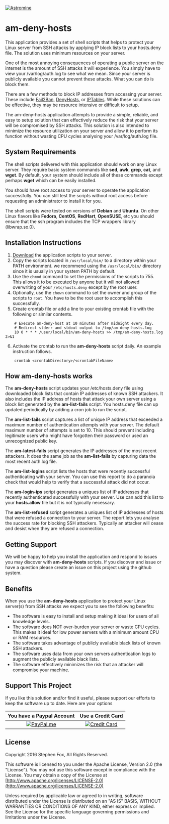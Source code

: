 [![Astromine](https://www.astromine.com/images/amlogo.png "astromine.com")](https://www.astromine.com)

# am-deny-hosts
This application provides a set of shell scripts that helps to protect your Linux server from SSH attacks by applying IP block lists to your hosts.deny file. The solution uses minimum resources on your server.

One of the most annoying consequences of operating a public server on the internet is the amount of SSH attacks it will experience. You simply have to view your /var/log/auth.log to see what we mean. Since your server is publicly available you cannot prevent these attacks. What you can do is block them. 

There are a few methods to block IP addresses from accessing your server. These include [Fail2Ban](https://www.fail2ban.org), [DenyHosts](http://denyhosts.sourceforge.net/), or [IPTables](https://en.wikipedia.org/wiki/Iptables). While these solutions can be effective, they may be resource intensive or difficult to setup.

The am-deny-hosts application attempts to provide a simple, reliable, and easy to setup solution that can effectively reduce the risk that your server will be compromised by SSH attacks. This solution is also intended to minimize the resource utilization on your server and allow it to perform its function without wasting CPU cycles analysing your /var/log/auth.log file.  

## System Requirements
The shell scripts delivered with this application should work on any Linux server. They require basic system commands like **sed**, **awk**, **grep**, **cat**, and **wget**. By default, your system should include all of these commands except perhaps **wget** which can be easily installed.

You should have root access to your server to operate the application successfully. You can still test the scripts without root access before requesting an administrator to install it for you. 

The shell scripts were tested on versions of **Debian** and **Ubuntu**. On other Linux flavors like **Fedora**, **CentOS**, **RedHart**, **OpenSUSE**, etc you should ensure that the ssh program includes the TCP wrappers library (libwrap.so.0). 

## Installation Instructions

1. [Download](https://github.com/Stephenglfox/am-deny-hosts/archive/master.zip) the application scripts to your server.
2. Copy the scripts located in `/usr/local/bin/` to a directory within your PATH environment. we recommend using the `/usr/local/bin/` directory since it is usually in your system PATH by default. 
3. Use the `chmod` command to set the permissions of the scripts to 755. This allows it to be executed by anyone but it will not allowed overwriting of your `/etc/hosts.deny` except by the root user.
4. Optionally, use the `chown` command to set the owner and group of the scripts to `root`. You have to be the root user to accomplish this successfully.
5. Create crontab file or add a line to your existing crontab file with the following or similar contents.
```
    # Execute am-deny-host at 10 minutes after midnight every day. 
    # Redirect stderr and stdout output to /tmp/am-deny-hosts.log
    10 0 * * * /user/local/bin/am-deny-hosts >> /tmp/am-deny-hosts.log 2>&1
```
6. Activate the crontab to run the **am-deny-hosts** script daily. An example instruction follows.
```
    crontab <crontabDirectory>/<crontabFileName>
```

## How am-deny-hosts works
The **am-deny-hosts** script updates your /etc/hosts.deny file using downloaded block lists that contain IP addresses of known SSH attackers. It also includes the IP address of hosts that attack your own server using a block list generated by the **am-list-fails** script. You hosts.deny file can up updated periodically by adding a cron job to run the script.

The **am-list-fails** script captures a list of unique IP address that exceeded a maximum number of authentication attempts with your server. The default maximum number of attempts is set to 10. This should prevent including legitimate users who might have forgotten their password or used an unrecognized public key.

The **am-latest-fails** script generates the IP addresses of the most recent attackers. It does the same job as the **am-list-fails** by capturing data the most recent auth.log file.

The **am-list-logins** script lists the hosts that were recently successful authenticating with your server. You can use this report to do a paranoia check that would help to verify that a successful attack did not occur.

The **am-login-ips** script generates a uniques list of IP addresses that recently authenticated successfully with your server. Use can add this list to your **hosts.allow** file but it is not typically necessary.

The **am-list-refused** script generates a uniques list of IP addresses of hosts that were refused a connection to your server. The report lets you analyse the success rate for blocking SSH attackers. Typically an attacker will cease and desist when they are refused a connection. 
## Getting Support

We will be happy to help you install the application and respond to issues you may discover with **am-deny-hosts** scripts. If you discover and issue or have a question please create an issue on this project using the github system.  

## Benefits
When you use the **am-deny-hosts** application to protect your Linux server(s) from SSH attacks we expect you to see the following benefits:

* The software is easy to install and setup making it ideal for users of all knowledge levels. 
* The software does NOT over-burden your server or waste CPU cycles. This makes it ideal for low power servers with a minimum amount CPU or RAM resources.
* The software takes advantage of publicly available black lists of known SSH attackers.
* The software uses data from your own servers authentication logs to augment the publicly available black lists.
* The software effectively minimizes the risk that an attacker will compromise your machine.

## Support This Project
If you like this solution and/or find it useful, please support our efforts to keep the software up to date. Here are your options

| You have a Paypal Account | Use a Credit Card |
|:-------------:| :-----:|
| [![PayPal.me](https://www.astromine.com/musicIcons/paypalMe.jpg)](https://www.paypal.me/ASTROMINE "Use when you have a paypal account") | [![Credit Card](https://www.paypalobjects.com/en_US/i/btn/btn_donateCC_LG.gif)](https://www.paypal.com/cgi-bin/webscr?cmd=_s-xclick&hosted_button_id=5UZH27L79T5KS) |



## License
Copyright 2016 Stephen Fox, All Rights Reserved.

This software is licensed to you under the Apache License, Version 2.0 (the "License"). You may not use this software except in compliance with the License.  You may obtain a copy of the License at [http://www.apache.org/licenses/LICENSE-2.0](http://www.apache.org/licenses/LICENSE-2.0)

Unless required by applicable law or agreed to in writing, software distributed under the License is distributed on an "AS IS" BASIS, WITHOUT WARRANTIES OR CONDITIONS OF ANY KIND, either express or implied. See the License for the specific language governing permissions and limitations under the License.
